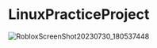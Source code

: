 # LinuxPracticeProject


![RobloxScreenShot20230730_180537448](https://github.com/Nsidibeopel/LinuxPracticeProject/assets/143354400/245dc815-4949-4d3b-918d-e5ef9d545b5d)
